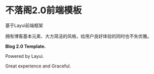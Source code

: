 # 不落阁2.0前端模板

基于Layui前端框架

拥有博客基本元素、大方简洁的风格，给用户良好体验的同时也不失优雅。

**Blog 2.0 Template.**

Powered by Layui.

Great experience and Graceful.
